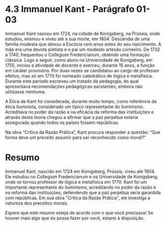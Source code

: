 # 4.3 Immanuel Kant - Parágrafo 01-03

Immanuel Kant nasceu em 1724, na cidade de Konigsberg, na Prússia, onde estudou, ensinou e viveu até a sua morte, em 1804. Descendia de uma família modesta que deixou a Escócia cem anos antes do seu nascimento. A mãe era uma devota pietista e o pai um modesto artesão correeiro. De 1732 a 1740, frequentou o Collegium Fredericianum, obtendo uma formação clássica. Logo a seguir, como aluno na Universidade de Konigsberg, em 1755, iniciou a atividade de docente e exerceu, durante 15 anos, a função em caráter provisório. Por duas vezes se candidatou ao cargo de professor efetivo, mas só em 1770 foi nomeado catedrático de lógica e metafísica. Durante este período escreveu um tratado de pedagogia, do qual apresentava recomendações pedagógicas excelentes, embora não utilizasse nenhuma.

A Ética de Kant foi considerada, durante muito tempo, como referência da ética iluminista, considerado um típico representante do iluminismo. Acreditava no poder da razão e na eficácia da reforma das instituições e através desta teoria chegou a afirmar que a paz perpétua estaria assegurada quando todos os países fossem repúblicas.

Na obra “Crítica da Razão Prática”, Kant procura responder a questão: “Que forma deve um preceito assumir para ser reconhecido como moral?”

# Resumo

Immanuel Kant, nascido em 1724 em Konigsberg, Prússia, viveu até 1804. Ele estudou no Collegium Fredericianum e na Universidade de Konigsberg, onde se tornou professor de lógica e metafísica em 1770. Kant foi um importante representante do iluminismo, acreditando no poder da razão e na reforma das instituições, defendendo que a paz perpétua seria garantida com repúblicas. Em sua obra "Crítica da Razão Prática", ele investiga a natureza dos preceitos morais.

Espero que este resumo esteja de acordo com o que você precisava! Se houver mais algo que eu possa fazer por você, estarei à disposição.
